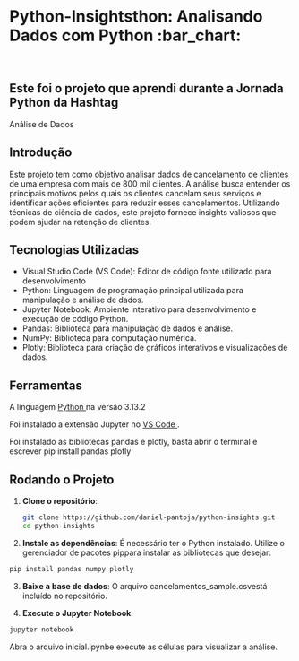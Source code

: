 <h1> Python-Insightsthon: Analisando Dados com Python :bar_chart: </h1>
<br>

## Este foi o projeto que aprendi durante a Jornada Python da Hashtag
Análise de Dados 

## Introdução
Este projeto tem como objetivo analisar dados de cancelamento de clientes de uma empresa com mais de 800 mil clientes. A análise busca entender os principais motivos pelos quais os clientes cancelam seus serviços e identificar ações eficientes para reduzir esses cancelamentos. Utilizando técnicas de ciência de dados, este projeto fornece insights valiosos que podem ajudar na retenção de clientes.

## Tecnologias Utilizadas
- Visual Studio Code (VS Code): Editor de código fonte utilizado para desenvolvimento
- Python: Linguagem de programação principal utilizada para manipulação e análise de dados.
- Jupyter Notebook: Ambiente interativo para desenvolvimento e execução de código Python.
- Pandas: Biblioteca para manipulação de dados e análise.
- NumPy: Biblioteca para computação numérica.
- Plotly: Biblioteca para criação de gráficos interativos e visualizações de dados.

## Ferramentas
A linguagem <a href= "https://www.python.org/downloads/" target="blank" > Python </a> na versão 3.13.2

Foi instalado a extensão Jupyter no <a href = "https://code.visualstudio.com/download" target="_blank" > VS Code </a>.

Foi instalado as bibliotecas pandas e plotly, basta abrir o terminal e escrever pip install pandas plotly

## Rodando o Projeto

1. **Clone o repositório**:
   ```bash
   git clone https://github.com/daniel-pantoja/python-insights.git
   cd python-insights

2. **Instale as dependências**:
É necessário ter o Python instalado. Utilize o gerenciador de pacotes pippara instalar as bibliotecas que desejar:
```bash
pip install pandas numpy plotly
```

3. **Baixe a base de dados**:
O arquivo cancelamentos_sample.csvestá incluído no repositório.

4. **Execute o Jupyter Notebook**:
```bash
jupyter notebook
```
Abra o arquivo inicial.ipynbe execute as células para visualizar a análise.